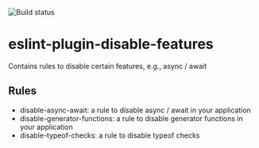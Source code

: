![Build status](https://travis-ci.org/brendenpalmer/eslint-plugin-disable-features.svg?branch=master "Build status")

# eslint-plugin-disable-features

Contains rules to disable certain features, e.g., async / await

## Rules

* disable-async-await: a rule to disable async / await in your application
* disable-generator-functions: a rule to disable generator functions in your
  application
* disable-typeof-checks: a rule to disable typeof checks
